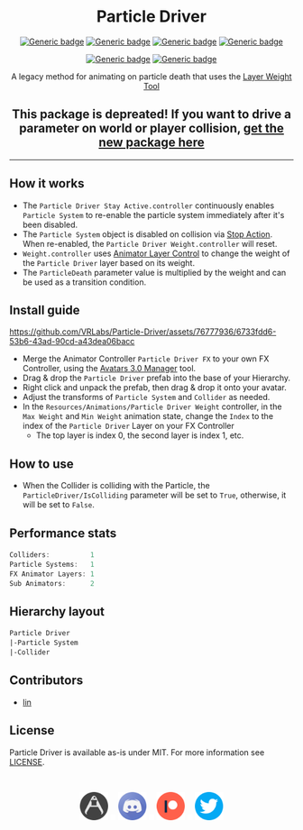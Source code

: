 <div align="center">

# Particle Driver

[![Generic badge](https://img.shields.io/github/downloads/VRLabs/Particle-Driver/total?label=Downloads)](https://github.com/VRLabs/Particle-Driver/releases/latest)
[![Generic badge](https://img.shields.io/badge/License-MIT-informational.svg)](https://github.com/VRLabs/Particle-Driver/blob/main/LICENSE)
[![Generic badge](https://img.shields.io/badge/Unity-2019.4.31f1-lightblue.svg)](https://unity3d.com/unity/whats-new/2019.4.31)
[![Generic badge](https://img.shields.io/badge/SDK-AvatarSDK3-lightblue.svg)](https://vrchat.com/home/download)

[![Generic badge](https://img.shields.io/discord/706913824607043605?color=%237289da&label=DISCORD&logo=Discord&style=for-the-badge)](https://discord.vrlabs.dev/)
[![Generic badge](https://img.shields.io/endpoint.svg?url=https%3A%2F%2Fshieldsio-patreon.vercel.app%2Fapi%3Fusername%3Dvrlabs%26type%3Dpatrons&style=for-the-badge)](https://patreon.vrlabs.dev/)

A legacy method for animating on particle death that uses the [Layer Weight Tool](https://github.com/VRLabs/Layer-Weight-Tool)

## This package is depreated! If you want to drive a parameter on world or player collision, [get the new package here](https://github.com/hfcRed/collision-detection)

</div>

---

## How it works

* The ``Particle Driver Stay Active.controller`` continuously enables ``Particle System`` to re-enable the particle system immediately after it's been disabled.
* The ``Particle System`` object is disabled on collision via [Stop Action](https://docs.unity3d.com/ScriptReference/ParticleSystemStopAction.html). When re-enabled, the ``Particle Driver Weight.controller`` will reset.
* ``Weight.controller`` uses [Animator Layer Control](https://docs.vrchat.com/docs/state-behaviors) to change the weight of the ``Particle Driver`` layer based on its weight.
* The ``ParticleDeath`` parameter value is multiplied by the weight and can be used as a transition condition.

## Install guide

https://github.com/VRLabs/Particle-Driver/assets/76777936/6733fdd6-53b6-43ad-90cd-a43dea06bacc

* Merge the Animator Controller ``Particle Driver FX`` to your own FX Controller, using the [Avatars 3.0 Manager](https://github.com/VRLabs/Avatars-3.0-Manager) tool.
* Drag & drop the ``Particle Driver`` prefab into the base of your Hierarchy.
* Right click and unpack the prefab, then drag & drop it onto your avatar.
* Adjust the transforms of ``Particle System`` and ``Collider`` as needed.
* In the ``Resources/Animations/Particle Driver Weight`` controller, in the ``Max Weight`` and ``Min Weight`` animation state, change the ``Index`` to the index of the ``Particle Driver`` Layer on your FX Controller
  * The top layer is index 0, the second layer is index 1, etc.

## How to use

* When the Collider is colliding with the Particle, the ``ParticleDriver/IsColliding`` parameter will be set to ``True``, otherwise, it will be set to ``False``.

## Performance stats

```c++
Colliders:          1
Particle Systems:   1
FX Animator Layers: 1
Sub Animators:      2
```

## Hierarchy layout

```html
Particle Driver
|-Particle System
|-Collider
```

## Contributors

* [lin](https://github.com/oofdesu)

## License

Particle Driver is available as-is under MIT. For more information see [LICENSE](https://github.com/VRLabs/Particle-Driver/blob/main/LICENSE).

​

<div align="center">

[<img src="https://github.com/VRLabs/Resources/raw/main/Icons/VRLabs.png" width="50" height="50">](https://vrlabs.dev "VRLabs")
<img src="https://github.com/VRLabs/Resources/raw/main/Icons/Empty.png" width="10">
[<img src="https://github.com/VRLabs/Resources/raw/main/Icons/Discord.png" width="50" height="50">](https://discord.vrlabs.dev/ "VRLabs")
<img src="https://github.com/VRLabs/Resources/raw/main/Icons/Empty.png" width="10">
[<img src="https://github.com/VRLabs/Resources/raw/main/Icons/Patreon.png" width="50" height="50">](https://patreon.vrlabs.dev/ "VRLabs")
<img src="https://github.com/VRLabs/Resources/raw/main/Icons/Empty.png" width="10">
[<img src="https://github.com/VRLabs/Resources/raw/main/Icons/Twitter.png" width="50" height="50">](https://twitter.com/vrlabsdev "VRLabs")

</div>

